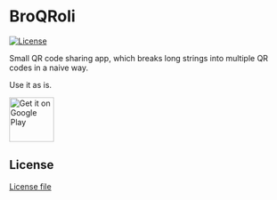 # BroQRoli

[![License](https://img.shields.io/badge/License-Apache%202.0-blue.svg)](https://opensource.org/licenses/Apache-2.0)

Small QR code sharing app, which breaks long strings into multiple QR codes in a naive way.

Use it as is.

[<img alt="Get it on Google Play" src="https://play.google.com/intl/en_us/badges/images/generic/en_badge_web_generic.png" height="80">](https://play.google.com/store/apps/details?id=org.fnives.android.qrcodetransfer) 

## License
[License file](./LICENSE)
